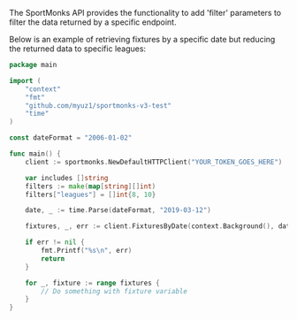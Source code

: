 The SportMonks API provides the functionality to add 'filter' parameters to filter the data returned
by a specific endpoint. 

Below is an example of retrieving fixtures by a specific date but reducing the returned data to specific leagues:

```go
package main

import (
	"context"
	"fmt"
	"github.com/myuz1/sportmonks-v3-test"
	"time"
)

const dateFormat = "2006-01-02"

func main() {
	client := sportmonks.NewDefaultHTTPClient("YOUR_TOKEN_GOES_HERE")

	var includes []string
	filters := make(map[string][]int)
	filters["leagues"] = []int{8, 10}

	date, _ := time.Parse(dateFormat, "2019-03-12")

	fixtures, _, err := client.FixturesByDate(context.Background(), date, includes, filters)

	if err != nil {
		fmt.Printf("%s\n", err)
		return
	}

	for _, fixture := range fixtures {
		// Do something with fixture variable
	}
}
```
